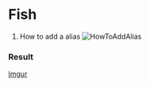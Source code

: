 # Fish

1. How to add a alias
![HowToAddAlias](https://i.imgur.com/9zGEpfN.png)
### Result
[Imgur](https://imgur.com/UzdFLS2)
